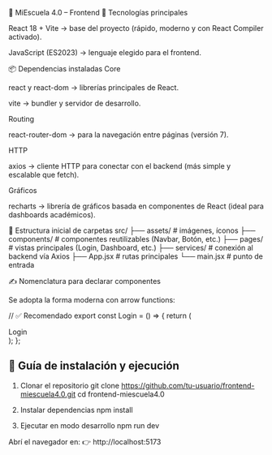 📘 MiEscuela 4.0 – Frontend
🚀 Tecnologías principales

React 18 + Vite → base del proyecto (rápido, moderno y con React Compiler activado).

JavaScript (ES2023) → lenguaje elegido para el frontend.

📦 Dependencias instaladas
Core

react y react-dom → librerías principales de React.

vite → bundler y servidor de desarrollo.

Routing

react-router-dom → para la navegación entre páginas (versión 7).

HTTP

axios → cliente HTTP para conectar con el backend (más simple y escalable que fetch).

Gráficos

recharts → librería de gráficos basada en componentes de React (ideal para dashboards académicos).

📂 Estructura inicial de carpetas
src/
├── assets/          # imágenes, íconos
├── components/      # componentes reutilizables (Navbar, Botón, etc.)
├── pages/           # vistas principales (Login, Dashboard, etc.)
├── services/        # conexión al backend vía Axios
├── App.jsx          # rutas principales
└── main.jsx         # punto de entrada

✍️ Nomenclatura para declarar componentes

Se adopta la forma moderna con arrow functions:

// ✅ Recomendado
export const Login = () => {
  return (
    <div>Login</div>
  );
};

## 🔧 Guía de instalación y ejecución
1. Clonar el repositorio
git clone https://github.com/tu-usuario/frontend-miescuela4.0.git
cd frontend-miescuela4.0

2. Instalar dependencias
npm install

3. Ejecutar en modo desarrollo
npm run dev

Abrí el navegador en: 👉 http://localhost:5173